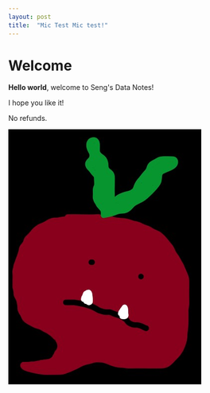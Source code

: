 ```yaml
---
layout: post
title:  "Mic Test Mic test!"
---
```


# Welcome

**Hello world**, welcome to Seng's Data Notes!

I hope you like it!

No refunds. 

![image-20231125124233031](../images/2023-11-25-first/image-20231125124233031.png)

